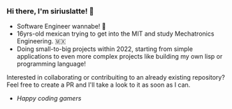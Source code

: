 ### Hi there, I'm siriuslatte! 👋

- Software Engineer wannabe! 📶
- 16yrs-old mexican trying to get into the MIT and study Mechatronics Engineering. 🇲🇽
- Doing small-to-big projects within 2022, starting from simple applications to even more complex projects like building my own lisp or programming language!

Interested in collaborating or contribuiting to an already existing repository? Feel free to create a PR and I'll take a look to it as soon as I can.

- *Happy coding gamers*
